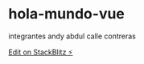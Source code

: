 # hola-mundo-vue
integrantes 
andy abdul calle contreras

[Edit on StackBlitz ⚡️](https://stackblitz.com/edit/vue-u5tkea)

